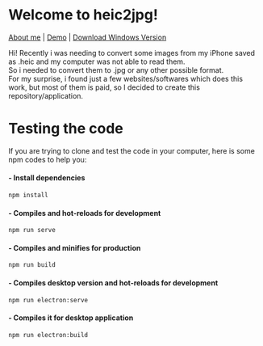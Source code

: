 # Welcome to heic2jpg!

[About me](https://www.lucasd.com.br) | [Demo](https://lluukinha.github.io/heic2jpg/dist/) | [Download Windows Version](https://github.com/lluukinha/heic2jpg/releases/download/v0.1/heic2jpg.Setup.0.1.0.exe)

Hi! Recently i was needing to convert some images from my iPhone saved as .heic and my computer was not able to read them.  
So i needed to convert them to .jpg or any other possible format.  
For my surprise, i found just a few websites/softwares which does this work, but most of them is paid, so I decided to create this repository/application.

# Testing the code

If you are trying to clone and test the code in your computer, here is some npm codes to help you:

#### - Install dependencies
```npm install```

#### - Compiles and hot-reloads for development
```npm run serve```

#### - Compiles and minifies for production
```npm run build```

#### - Compiles desktop version and hot-reloads for development
```npm run electron:serve```

#### - Compiles it for desktop application
```npm run electron:build```
